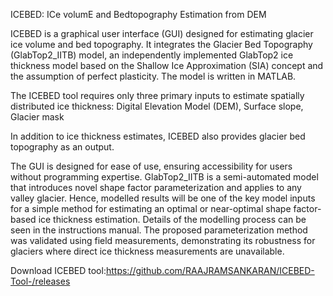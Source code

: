 ICEBED: ICe volumE and Bedtopography Estimation from DEM

ICEBED is a graphical user interface (GUI) designed for estimating glacier ice volume and bed topography. It integrates the Glacier Bed Topography (GlabTop2_IITB) model, an independently implemented GlabTop2 ice thickness model based on the Shallow Ice Approximation (SIA) concept and the assumption of perfect plasticity. The model is written in MATLAB.

The ICEBED tool requires only three primary inputs to estimate spatially distributed ice thickness: Digital Elevation Model (DEM), Surface slope, Glacier mask

In addition to ice thickness estimates, ICEBED also provides glacier bed topography as an output.

The GUI is designed for ease of use, ensuring accessibility for users without programming expertise. GlabTop2_IITB is a semi-automated model that introduces novel shape factor parameterization and applies to any valley glacier. Hence, modelled results will be one of the key model inputs for a simple method for estimating an optimal or near-optimal shape factor-based ice thickness estimation. Details of the modelling process can be seen in the instructions manual. The proposed parameterization method was validated using field measurements, demonstrating its robustness for glaciers where direct ice thickness measurements are unavailable.

Download ICEBED tool:https://github.com/RAAJRAMSANKARAN/ICEBED-Tool-/releases
